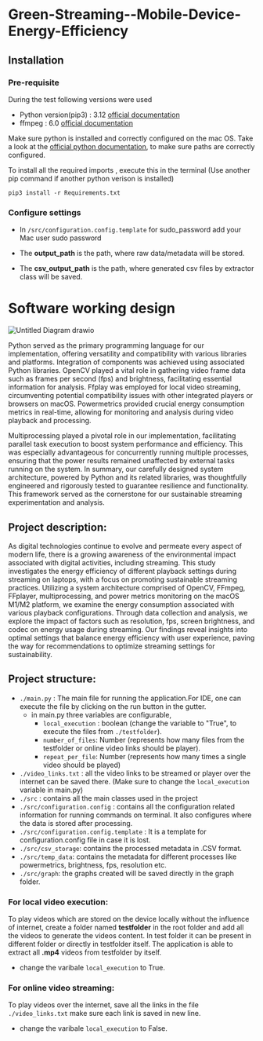 # Green-Streaming--Mobile-Device-Energy-Efficiency

## Installation
### Pre-requisite
During the test following versions were used 

* Python version(pip3) : 3.12 [official documentation](https://www.python.org/downloads/)
* ffmpeg : 6.0  [official documentation](https://www.ffmpeg.org/download.html)



Make sure python is installed and correctly configured on the mac OS. Take a look at the [official python documentation](https://www.python.org/downloads/macos/), to make sure paths are correctly configured.

To install all the required imports , execute this in the terminal (Use another pip command if another python verison is installed)
```
pip3 install -r Requirements.txt
```

### Configure settings

* In `/src/configuration.config.template` for sudo_password add your Mac user sudo password

* The **output_path** is the path, where raw data/metadata will be stored.

* The **csv_output_path** is the path, where generated csv files by extractor class will be saved.


# Software working design

![Untitled Diagram drawio](https://github.com/awt-pj-ws23-mendix-2/Green-Streaming--Mobile-Device-Energy-Efficiency/assets/74930393/c4023896-8be3-4e0c-a206-42a9614029fb)

   Python served as the primary programming language for our implementation, offering versatility and compatibility with various libraries and platforms. Integration of components was achieved using associated Python libraries. OpenCV played a vital role in gathering video frame data such as frames per second (fps) and brightness, facilitating essential information for analysis. Ffplay was employed for local video streaming, circumventing potential compatibility issues with other integrated players or browsers on macOS. Powermetrics provided crucial energy consumption metrics in real-time, allowing for monitoring and analysis during video playback and processing.
    
   Multiprocessing played a pivotal role in our implementation, facilitating parallel task execution to boost system performance and efficiency. This was especially advantageous for concurrently running multiple processes, ensuring that the power results remained unaffected by external tasks running on the system. In summary, our carefully designed system architecture, powered by Python and its related libraries, was thoughtfully engineered and rigorously tested to guarantee resilience and functionality. This framework served as the cornerstone for our sustainable streaming experimentation and analysis.


## Project description:

As digital technologies continue to evolve and permeate every aspect of modern life, there is a growing awareness of the environmental impact associated with digital activities, including streaming. This study investigates the energy efficiency of different playback settings during streaming on laptops, with a focus on promoting sustainable streaming practices. Utilizing a system architecture comprised of OpenCV, FFmpeg, FFplayer, multiprocessing, and power metrics monitoring on the macOS M1/M2 platform, we examine the energy consumption associated with various playback configurations. Through data collection and analysis, we explore the impact of factors such as resolution, fps, screen brightness, and codec on energy usage during streaming. Our findings reveal insights into optimal settings that balance energy efficiency with user experience, paving the way for recommendations to optimize streaming settings for sustainability.






## Project structure:
* `./main.py` : The main file for running the application.For IDE, one can execute the file by clicking on the run button in the gutter.
  * in main.py  three variables are configurable,
    * `local_execution` : boolean (change the variable to "True", to execute the files from `./testfolder`).
    * `number_of_files`: Number (represents how many files from the testfolder or online video links should be player).
    * `repeat_per_file`: Number (represents how many times a single video should be played)
* `./video_links.txt` : all the video links to be streamed or player over the internet can be saved there. (Make sure to change the `local_execution` variable in main.py)
* `./src` : contains all the main classes used in the project
* `./src/configuration.config` : contains all the configuration related information for running commands on terminal. It also configures where the data is stored after processing.
* `./src/configuration.config.template` : It is a template for configuration.config file in case it is lost.
* `./src/csv_storage`: contains the processed metadata in .CSV format.
* `./src/temp_data`: contains the metadata for different processes like powermetrics, brightness, fps, resolution etc.
* `./src/graph`: the graphs created will be saved directly in the graph folder.

### For local video execution:

To play videos which are stored on the device locally without the influence of internet,
create a folder named **testfolder** in the root folder and add all the videos to generate the videos content. In test folder 
it can be present in different folder or directly in testfolder itself. The application is able to extract all **.mp4** videos from testfolder by itself.

* change the varibale `local_execution` to True.

### For online video streaming:

To play videos over the internet, save all the links in the file `./video_links.txt` make sure each link
is saved in new line. 

* change the varibale `local_execution` to False.


